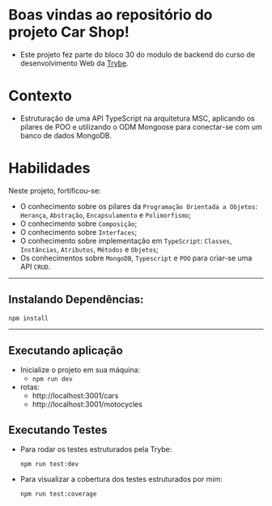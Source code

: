# Boas vindas ao repositório do projeto Car Shop!

- Este projeto fez parte do bloco 30 do modulo de backend do curso de desenvolvimento Web da [Trybe](https://www.betrybe.com/).

# Contexto

- Estruturação de uma API TypeScript na arquitetura MSC, aplicando os pilares de POO e utilizando o ODM Mongoose para conectar-se com um banco de dados MongoDB.

# Habilidades

Neste projeto, fortificou-se:

- O conhecimento sobre os pilares da `Programação Orientada a Objetos`: `Herança`, `Abstração`, `Encapsulamento` e `Polimorfismo`;
- O conhecimento sobre `Composição`;
- O conhecimento sobre `Interfaces`;
- O conhecimento sobre implementação em `TypeScript`: `Classes`, `Instâncias`, `Atributos`, `Métodos` e `Objetos`;
- Os conhecimentos sobre `MongoDB`, `Typescript` e `POO` para criar-se uma API `CRUD`.

---

## Instalando Dependências:

```
npm install
```

---

## Executando aplicação

- Inicialize o projeto em sua máquina:
  - `npm run dev`
- rotas:
  - http://localhost:3001/cars
  - http://localhost:3001/motocycles

## Executando Testes

- Para rodar os testes estruturados pela Trybe:

  `npm run test:dev`

- Para visualizar a cobertura dos testes estruturados por mim:

  `npm run test:coverage`

